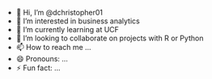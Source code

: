 - 👋 Hi, I’m @dchristopher01
- 👀 I’m interested in business analytics
- 🌱 I’m currently learning at UCF
- 💞️ I’m looking to collaborate on projects with R or Python
- 📫 How to reach me ...
- 😄 Pronouns: ...
- ⚡ Fun fact: ...

<!---
dchristopher01/dchristopher01 is a ✨ special ✨ repository because its `README.md` (this file) appears on your GitHub profile.
You can click the Preview link to take a look at your changes.
--->
